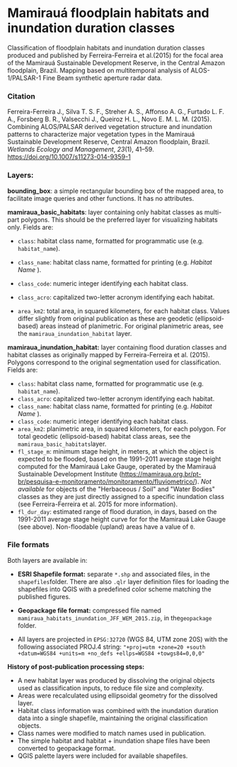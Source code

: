 # Mamirauá floodplain habitats and inundation duration classes
Classification of floodplain habitats and inundation duration classes produced and published by Ferreira-Ferreira et al.(2015) for the focal area of the Mamirauá Sustainable Development Reserve, in the Central Amazon floodplain, Brazil. Mapping based on multitemporal analysis of ALOS-1/PALSAR-1 Fine Beam synthetic aperture radar data.

### Citation

Ferreira-Ferreira J., Silva T. S. F., Streher A. S., Affonso A. G., Furtado L. F. A., Forsberg B. R., Valsecchi J., Queiroz H. L., Novo E. M. L. M. (2015). Combining ALOS/PALSAR derived vegetation structure and inundation patterns to characterize major vegetation types in the Mamirauá Sustainable Development Reserve, Central Amazon floodplain, Brazil. *Wetlands Ecology and Management*, *23*(1), 41–59. https://doi.org/10.1007/s11273-014-9359-1

### Layers:

**bounding_box**: a simple rectangular bounding box of the mapped area, to facilitate image queries and other functions. It has no attributes.

**mamiraua_basic_habitats**:  layer containing only habitat classes as multi-part polygons. This should be the preferred layer for visualizing habitats only. Fields are:

* `class`: habitat class name, formatted for programmatic use (e.g. `habitat_name`).

* `class_name`: habitat class name, formatted for printing (e.g. *Habitat Name* ).

* `class_code`: numeric integer identifying each habitat class.

* `class_acro`: capitalized two-letter acronym identifying each habitat.

* `area_km2`: total area, in squared kilometers, for each habitat class. Values differ slightly from original publication as these are geodetic (ellipsoid-based) areas instead of planimetric. For original planimetric areas, see the `mamiraua_inundation_habitat` layer.


**mamiraua_inundation_habitat:** layer containing flood duration classes and habitat classes as originally mapped by Ferreira-Ferreira et al. (2015). Polygons correspond to the original segmentation used for classification. Fields are:

* `class`: habitat class name, formatted for programmatic use (e.g. `habitat_name`).
* `class_acro`: capitalized two-letter acronym identifying each habitat.
* `class_name`: habitat class name, formatted for printing (e.g. *Habitat Name* ).
* `class_code`: numeric integer identifying each habitat class.
* `area_km2`: planimetric area, in squared kilometers, for each polygon. For total geodetic (ellipsoid-based) habitat class areas, see the `mamiraua_basic_habitats`layer.
* `fl_stage_m`: minimum stage height, in meters, at which the object is expected to be flooded, based on the 1991–2011 average stage height computed for the Mamirauá Lake Gauge, operated by the Mamirauá Sustainable Development Institute (https://mamiraua.org.br/pt-br/pesquisa-e-monitoramento/monitoramento/fluviometrico/). *Not available* for objects of the "Herbaceous / Soil" and "Water Bodies" classes as they are just directly assigned to a specific inundation class (see Ferreira-Ferreira et al. 2015 for more information). 
* `fl_dur_day`: estimated range of flood duration, in days, based on the 1991-2011 average stage height curve for for the Mamirauá Lake Gauge (see above). Non-floodable (upland) areas have a value of `0`.

### **File formats**

Both layers are available in:

- **ESRI Shapefile format:** separate `*.shp` and associated files, in the `shapefiles`folder. There are also `.qlr`  layer definition files for loading the shapefiles into QGIS with a predefined color scheme matching the published figures.

- **Geopackage file format:**  compressed file named `mamiraua_habitats_inundation_JFF_WEM_2015.zip`, in the`geopackage` folder. 

- All layers are projected in `EPSG:32720` (WGS 84, UTM zone 20S) with the following associated PROJ.4 string: `"+proj=utm +zone=20 +south +datum=WGS84 +units=m +no_defs +ellps=WGS84 +towgs84=0,0,0"`

  

**History of post-publication processing steps:**

- A new habitat layer was produced by dissolving the original objects used as classification inputs, to reduce file size and complexity.
- Areas were recalculated using ellipsoidal geometry for the dissolved layer. 
- Habitat class information was combined with the inundation duration data into a single shapefile, maintaining the original classification objects.  
- Class names were modified to match names used in publication. 
- The simple habitat and habitat + inundation shape files have been converted to geopackage format.
- QGIS palette layers were included for available shapefiles.

